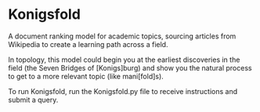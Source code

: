 # Konigsfold

A document ranking model for academic topics, sourcing articles from Wikipedia to create a learning path across a field. 

In topology, this model could begin you at the earliest discoveries in the field (the Seven Bridges of [Konigs]burg) and show you the natural process to get to a more relevant topic (like mani[fold]s). 

To run Konigsfold, run the Konigsfold.py file to receive instructions and submit a query. 
